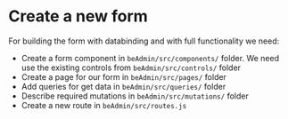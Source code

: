 # Create a new form 

For building the form with databinding and with full functionality we need: 


* Create a form component in `beAdmin/src/components/` folder. We need use the existing controls from `beAdmin/src/controls/` folder 
* Create a page for our form in `beAdmin/src/pages/` folder
* Add queries for get data in `beAdmin/src/queries/` folder
* Describe required mutations in `beAdmin/src/mutations/` folder 
* Create a new route in `beAdmin/src/routes.js`